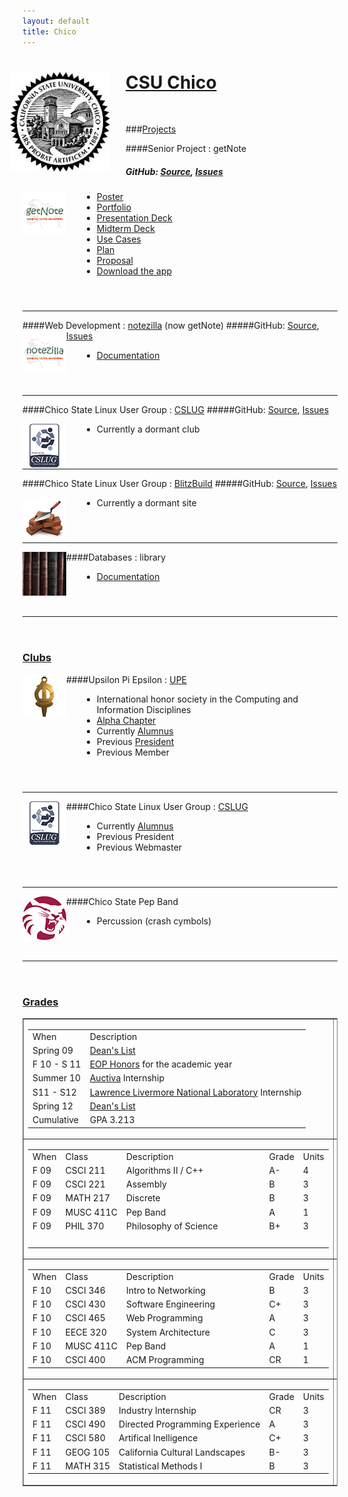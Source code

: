 ```yaml
---
layout: default
title: Chico
---
```


<style>
  ul {
    margin-left: 95px;
  }
  ul ul {
    margin: 0 0 0 45px;
  }
  hr, h3 {
    margin-top: 55px;
  }
  h4 {
    margin-top: -15px;
  }
  img.project-icon {
    border: none;
    float: left;
    height: 70px;
    width: 70px;
  }
</style>

<div class="span12" stlye="margin-bottom:25px">
  <img src="media/images/chico.jpg" style="float:left; margin: 0px 25px 25px -20px"/>
  <h1> <a target="_blank" href="http://csuchico.edu">CSU Chico</a> </h1>
</div>
<br/>

###[Projects]()

####Senior Project : getNote
##### GitHub: [Source](http://www.github.com/mattben/getNoteAndroid), [Issues](http://www.github.com/mattben/getNoteAndroid/issues)
<img src="media/images/getnote_logo.png" class="project-icon" />

* <a href="media/pdf/490_Poster.pdf" target="_blank">Poster</a>
* <a href="media/pdf/490_ProjectPort.pdf" target="_blank">Portfolio</a>
* <a href="media/pdf/490_ProjectSlides.pdf" target="_blank">Presentation Deck</a>
* <a href="media/pdf/490_MidtermSlides.pdf" target="_blank">Midterm Deck</a>
* <a href="media/pdf/490_Midterm_UseCases.pdf" target="_blank">Use Cases</a>
* <a href="media/pdf/490_Project_Plan.pdf" target="_blank">Plan</a>
* <a href="media/pdf/490_Project_Proposal.pdf" target="_blank">Proposal</a>
* <a href="media/content/getNote-svn.apk">Download the app</a>

---

####Web Development : [notezilla](http://www.getnote.org) (now getNote)
#####GitHub: [Source](http://www.github.com/mattben/getNote.org), [Issues](http://www.github.com/mattben/getNote.org/issues)
<img src="media/images/notezilla_logo.png" class="project-icon" />

* <a href="media/pdf/465_Milestone7.pdf" target="_blank">Documentation</a>

---

####Chico State Linux User Group : [CSLUG](http://www.ecst.csuchico.edu/cslug/)
#####GitHub: [Source](https://github.com/cslug/cslug-site), [Issues](https://github.com/cslug/cslug-site/issues)

<img src="media/images/cslug_logo.png" class="project-icon" />

* Currently a dormant club

---

####Chico State Linux User Group : [BlitzBuild](http://www.ecst.csuchico.edu/BlitzBuild/)
#####GitHub: [Source](hhttps://github.com/cslug/blitzbuild), [Issues](https://github.com/cslug/blitzbuild/issues)

<img src="media/images/build.jpg" class="project-icon" />

* Currently a dormant site

---

####Databases : library
<img src="media/images/370_OMD.jpg" class="project-icon" />

* <a href="media/pdf/370_ImplementationPhase.pdf" target="_blank">Documentation</a>


---

### [Clubs]()
####Upsilon Pi Epsilon : [UPE](http://upe.acm.org)
<img src="media/images/upe.jpeg" class="project-icon" />

* International honor society in the Computing and Information Disciplines
* [Alpha Chapter](http://www.ecst.csuchico.edu/upe/)
* Currently [Alumnus](http://www.ecst.csuchico.edu/cslug/?members)
* Previous [President](http://www.ecst.csuchico.edu/upe/members/2010/Fall/Matthew_B_Harris)
* Previous Member

---

####Chico State Linux User Group : [CSLUG](http://www.ecst.csuchico.edu/cslug/)
<img src="media/images/cslug_logo.png" class="project-icon" />

* Currently [Alumnus](http://www.ecst.csuchico.edu/cslug/?members)
* Previous President
* Previous Webmaster

---

####Chico State Pep Band
<img src="media/images/chicostate.png" class="project-icon" />

* Percussion (crash cymbols)

---

### [Grades]()

<table cellpadding="3" cellspacing="3" border="1" frame="box" width="100%" class="box">
<tbody><tr><td>
<table cellpadding="3" cellspacing="3">
<tbody><tr>
<td>When</td><td>Description</td>
</tr><tr>
<td> Spring 09 </td><td><a target="_blank" href="media/pdf/UnofficialTranscript.pdf">Dean's List </a></td>
</tr><tr>
<td> F 10 - S 11 </td><td> <a target="_blank" href="http://www.csuchico.edu/eop/about/honor.shtml">EOP Honors</a> for the academic year</td>
</tr><tr>
<td> Summer 10 </td><td> <a target="_blank" href="http://www.auctiva.com/about/aboutus.aspx">Auctiva</a> Internship</td>
</tr><tr>
<td> S11 - S12 </td><td> <a target="_blank" href="http://www.llnl.gov">Lawrence Livermore National Laboratory</a> Internship </td>
</tr><tr>
<td> Spring 12 </td><td><a target="_blank" href="media/pdf/Deans_List_S2012.pdf">Dean's List </a> </td>
</tr><tr>
<td>Cumulative </td><td> GPA 3.213</td>
</tr></tbody></table>
</td><td nowrap="nowrap">
<table cellpadding="3" cellspacing="3">
<tbody><tr>
<td>When</td><td>Class</td><td width="300">Description</td><td>Grade</td><td>Units</td>
</tr><tr>
<td>S 09</td><td>CSCI 101</td><td>Intro Comp Sci</td><td>A</td><td>3</td>
</tr><tr>
<td>S 09</td><td>CSCI 111</td><td>Algorithms I / Java</td><td>A</td><td>4</td>
</tr><tr>
<td>S 09</td><td>CSCI 301</td><td>Computer's Impact</td><td>A</td><td>3</td>
</tr><tr>
<td>S 09</td><td>MUSC 112</td><td>South American Drumming</td><td>A</td><td>1</td>
</tr><tr>
<td>S 09</td><td>MUSC 411C</td><td>Pep Band</td><td>A</td><td>1</td>
</tr><tr>
<td>S 09</td><td>MUSC 411D</td><td>Symphonic Wind Ensemble</td><td>A</td><td>1</td>
</tr></tbody></table>
</td></tr><tr><td nowrap="nowrap">
<table cellpadding="3" cellspacing="3">
<tbody><tr>
<td>When</td><td>Class</td><td width="300">Description</td><td>Grade</td><td>Units</td>
</tr><tr>
<td>F 09</td><td>CSCI 211</td><td>Algorithms II / C++</td><td>A-</td><td>4</td>
</tr><tr>
<td>F 09</td><td>CSCI 221</td><td>Assembly</td><td>B</td><td>3</td>
</tr><tr>
<td>F 09</td><td>MATH 217</td><td>Discrete</td><td>B</td><td>3</td>
</tr><tr>        
<td>F 09</td><td>MUSC 411C</td><td>Pep Band</td><td>A</td><td>1</td>
</tr><tr>
<td>F 09</td><td>PHIL 370</td><td>Philosophy of Science</td><td>B+</td><td>3</td>
</tr><tr>
<td>&nbsp;</td><td>&nbsp;</td><td>&nbsp;</td><td>&nbsp;</td><td>&nbsp;</td>
</tr></tbody></table>
</td><td nowrap="nowrap">
<table cellpadding="3" cellspacing="3">
<tbody><tr>
<td>When</td><td>Class</td><td width="300">Description</td><td>Grade</td><td>Units</td>
</tr><tr>
<td>S 10</td><td>CINS 370</td><td>Intro to Databases</td><td>B</td><td>3</td>
</tr><tr>
<td>S 10</td><td>CSCI 311</td><td>Algorithms III / C++</td><td>B</td><td>4</td>
</tr><tr>
<td>S 10</td><td>CSCI 344</td><td>Shell Programming</td><td>B</td><td>3</td>
</tr><tr>
<td>S 10</td><td>MATH 314</td><td>Prob &amp; Sat</td><td>C+</td><td>4</td>
</tr><tr>
<td>S 10</td><td>MUSC 411C</td><td>Pep Band</td><td>A</td><td>1</td>
</tr><tr>
<td>S 10</td><td>NSCI 102</td><td>Intro to Living Systems</td><td>B-</td><td>3</td>
</tr></tbody></table>
</td></tr><tr><td nowrap="nowrap">
<table cellpadding="3" cellspacing="3">
<tbody><tr>
<td>When</td><td>Class</td><td width="300">Description</td><td>Grade</td><td>Units</td>
</tr><tr>
<td>F 10</td><td>CSCI 346</td><td>Intro to Networking</td><td>B</td><td>3</td>
</tr><tr>
<td>F 10</td><td>CSCI 430</td><td>Software Engineering</td><td>C+</td><td>3</td>
</tr><tr>
<td>F 10</td><td>CSCI 465</td><td>Web Programming</td><td>A</td><td>3</td>
</tr><tr>
<td>F 10</td><td>EECE 320</td><td>System Architecture</td><td>C</td><td>3</td>
</tr><tr>
<td>F 10</td><td>MUSC 411C</td><td>Pep Band</td><td>A</td><td>1</td>
</tr><tr>
<td>F 10</td><td>CSCI 400</td><td>ACM Programming</td><td>CR</td><td>1</td>				
</tr></tbody></table>
</td><td nowrap="nowrap">
<table cellpadding="3" cellspacing="3">
<tbody><tr>
<td>When</td><td>Class</td><td width="300">Description</td><td>Grade</td><td>Units</td>
</tr><tr>
<td>S 11</td><td>&nbsp; </td><td>Industry Internship - LLNL</td><td>&nbsp; </td><td>&nbsp; </td>
</tr><tr>
<td>&nbsp; </td><td>&nbsp; </td><td>&nbsp; </td><td>&nbsp; </td><td>&nbsp; </td>
</tr><tr>
<td>&nbsp; </td><td>&nbsp; </td><td>&nbsp; </td><td>&nbsp; </td><td>&nbsp; </td>
</tr><tr>
<td>&nbsp; </td><td>&nbsp; </td><td>&nbsp; </td><td>&nbsp; </td><td>&nbsp; </td>
</tr><tr>                
<td>&nbsp; </td><td>&nbsp; </td><td>&nbsp; </td><td>&nbsp; </td><td>&nbsp; </td>
</tr><tr>
<td>&nbsp; </td><td>&nbsp; </td><td>&nbsp; </td><td>&nbsp; </td><td>&nbsp; </td>
</tr></tbody></table>
</td></tr><tr><td nowrap="nowrap">
<table cellpadding="3" cellspacing="3">
<tbody><tr>
<td>When</td><td>Class</td><td width="300">Description</td><td>Grade</td><td>Units</td>
</tr><tr>
<td>F 11</td><td>CSCI 389</td><td>Industry Internship</td><td>CR</td><td>3</td>				
</tr><tr>
<td>F 11</td><td>CSCI 490</td><td>Directed Programming Experience</td><td>A</td><td>3</td>
</tr><tr>
<td>F 11</td><td>CSCI 580</td><td>Artifical Inelligence</td><td>C+</td><td>3</td>
</tr><tr>				
<td>F 11</td><td>GEOG 105</td><td>California Cultural Landscapes</td><td>B-</td><td>3</td>
</tr><tr>
<td>F 11</td><td>MATH 315</td><td>Statistical Methods I</td><td>B</td><td>3</td>
</tr></tbody></table>
</td><td nowrap="nowrap">
<table cellpadding="3" cellspacing="3">
<tbody><tr>
<td>When</td><td>Class</td><td width="300">Description</td><td>Grade</td><td>Units</td>
</tr><tr>
<td>S 12</td><td>CSCI 340</td><td>Operating Sysems Programming</td><td>A</td><td>4</td>
</tr><tr>				
<td>S 12</td><td>CSCI 515</td><td>Compiler Design</td><td>B+</td><td>3</td>
</tr><tr>
<td>S 12</td><td>CSCI 431</td><td>Software Engineering Tools</td><td>A</td><td>3</td>
</tr><tr>
<td>S 12</td><td>CSCI 550</td><td>Theory of Computing</td><td>A</td><td>3</td>				
</tr><tr>                
<td>S 12</td><td>CINS 448</td><td>Computer Security</td><td>A-</td><td>3</td>
</tr></tbody></table>
</td></tr></tbody></table>
